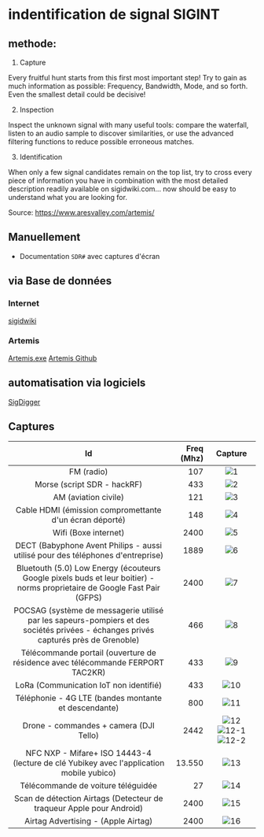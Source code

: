 # indentification de signal SIGINT

## methode:

1. Capture

Every fruitful hunt starts from this first most important step! Try to gain as much information as possible: Frequency, Bandwidth, Mode, and so forth. Even the smallest detail could be decisive!

2. Inspection

Inspect the unknown signal with many useful tools: compare the waterfall, listen to an audio sample to discover similarities, or use the advanced filtering functions to reduce possible erroneous matches.

3. Identification

When only a few signal candidates remain on the top list, try to cross every piece of information you have in combination with the most detailed description readily available on sigidwiki.com... now should be easy to understand what you are looking for​.

Source: https://www.aresvalley.com/artemis/

## Manuellement

* Documentation `SDR#` avec captures d'écran

## via Base de données

### Internet

[sigidwiki](https://www.sigidwiki.com/wiki/Signal_Identification_Guide)

### Artemis

[Artemis.exe](https://www.aresvalley.com/artemis/)
[Artemis Github](https://github.com/AresValley/Artemis)

## automatisation via logiciels

[SigDigger](https://github.com/BatchDrake/SigDigger)

## Captures

| Id | Freq (Mhz) | Capture |
|:----:|----: |:---------:|
|FM (radio)| 107 | ![1](./SIGINT-images/1-107Mhz.png)|
|Morse (script SDR - hackRF)| 433 | ![2](./SIGINT-images/2-433Mhz.png)|
|AM (aviation civile)| 121 | ![3](./SIGINT-images/3-121Mhz.png)|
|Cable HDMI (émission compromettante d'un écran déporté)| 148 | ![4](./SIGINT-images/4-148Mhz.png)|
|Wifi (Boxe internet)| 2400 | ![5](./SIGINT-images/5-2400Mhz.png)|
|DECT (Babyphone Avent Philips - aussi utilisé pour des téléphones d'entreprise)| 1889 | ![6](./SIGINT-images/6-1889Mhz.png)|
|Bluetouth (5.0) Low Energy (écouteurs Google pixels buds et leur boitier) - norms proprietaire de Google Fast Pair (GFPS)| 2400 | ![7](./SIGINT-images/7-2400Mhz.png)|
|POCSAG (système de messagerie utilisé par les sapeurs-pompiers et des sociétés privées - échanges privés capturés près de Grenoble)| 466 | ![8](./SIGINT-images/8-466Mhz.png)|
|Télécommande portail (ouverture de résidence avec télécommande FERPORT TAC2KR)| 433 | ![9](./SIGINT-images/9-433Mhz.png)|
|LoRa (Communication IoT non identifié)| 433 | ![10](./SIGINT-images/10-433Mhz.png) |
|Téléphonie - 4G LTE (bandes montante et descendante)| 800 | ![11](./SIGINT-images/11-800Mhz.png) |
|Drone - commandes + camera (DJI Tello)| 2442 | ![12](./SIGINT-images/12-2442Mhz.png) ![12-1](./SIGINT-images/12-Drone-DJI-Tello-Camera-telemetrie-cmd.png) ![12-2](./SIGINT-images/12-Drone-DJI-Tello-Perte-de-signal-et-arret.png) |
|NFC NXP - Mifare+ ISO 14443-4 (lecture de clé Yubikey avec l'application mobile yubico)| 13.550 | ![13](./SIGINT-images/13-13Mhz.png) |
|Télécommande de voiture téléguidée| 27 | ![14](./SIGINT-images/14-27Mhz.png) |
| Scan de détection Airtags (Detecteur de traqueur Apple pour Android) | 2400 | ![15](./SIGINT-images/15-2400Mhz-Scan-Airtags-Apple-detector-Android.png) |
| Airtag Advertising - (Apple Airtag) | 2400 | ![16](./SIGINT-images/16-2400MHz-Airtag-Advertising.png) |

